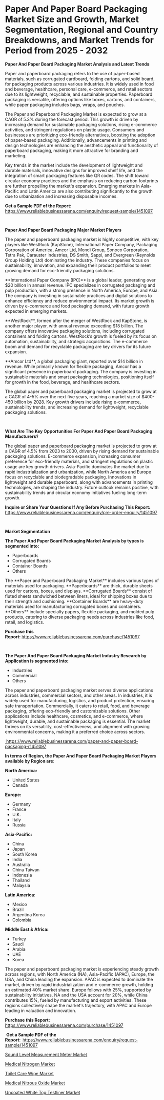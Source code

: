 <p><h1>Paper And Paper Board Packaging Market Size and Growth, Market Segmentation, Regional and Country Breakdowns, and Market Trends for Period from 2025 -  2032</h1></p><p><strong>Paper And Paper Board Packaging Market Analysis and Latest Trends</strong></p>
<p><p>Paper and paperboard packaging refers to the use of paper-based materials, such as corrugated cardboard, folding cartons, and solid board, for packaging products across various industries. It is widely used in food and beverage, healthcare, personal care, e-commerce, and retail sectors due to its lightweight, recyclable, and sustainable properties. Paperboard packaging is versatile, offering options like boxes, cartons, and containers, while paper packaging includes bags, wraps, and pouches.</p><p>The Paper and Paperboard Packaging Market is expected to grow at a CAGR of 5.3% during the forecast period. This growth is driven by increasing demand for sustainable packaging solutions, rising e-commerce activities, and stringent regulations on plastic usage. Consumers and businesses are prioritizing eco-friendly alternatives, boosting the adoption of paper-based packaging. Additionally, advancements in printing and design technologies are enhancing the aesthetic appeal and functionality of paperboard packaging, making it more attractive for branding and marketing.</p><p>Key trends in the market include the development of lightweight and durable materials, innovative designs for improved shelf life, and the integration of smart packaging features like QR codes. The shift toward circular economy practices and the emphasis on reducing carbon footprints are further propelling the market's expansion. Emerging markets in Asia-Pacific and Latin America are also contributing significantly to the growth due to urbanization and increasing disposable incomes.</p></p>
<p><strong>Get a Sample PDF of the Report:&nbsp;</strong> <a href="https://www.reliablebusinessarena.com/enquiry/request-sample/1451097?utm_campaign=1990&utm_medium=2&utm_source=Github&utm_content=ia&utm_term=26012025&utm_id=paper-and-paper-board-packaging">https://www.reliablebusinessarena.com/enquiry/request-sample/1451097</a></p>
<p>&nbsp;</p>
<p><strong>Paper And Paper Board Packaging Major Market Players</strong></p>
<p><p>The paper and paperboard packaging market is highly competitive, with key players like WestRock (KapStone), International Paper Company, Packaging Corporation of America, Amcor Ltd, Mondi Group, Sonoco Corporation, Tetra Pak, Carauster Industries, DS Smith, Sappi, and Evergreen (Reynolds Group Holding Ltd) dominating the industry. These companies focus on sustainability, innovation, and expanding their product portfolios to meet growing demand for eco-friendly packaging solutions.</p><p>**International Paper Company (IPC)** is a global leader, generating over $20 billion in annual revenue. IPC specializes in corrugated packaging and pulp production, with a strong presence in North America, Europe, and Asia. The company is investing in sustainable practices and digital solutions to enhance efficiency and reduce environmental impact. Its market growth is driven by e-commerce and food packaging demand, with future growth expected in emerging markets.</p><p>**WestRock**, formed after the merger of WestRock and KapStone, is another major player, with annual revenue exceeding $18 billion. The company offers innovative packaging solutions, including corrugated containers and folding cartons. WestRock’s growth is fueled by its focus on automation, sustainability, and strategic acquisitions. The e-commerce boom and demand for recyclable packaging are key drivers for its future expansion.</p><p>**Amcor Ltd**, a global packaging giant, reported over $14 billion in revenue. While primarily known for flexible packaging, Amcor has a significant presence in paperboard packaging. The company is investing in sustainable materials and smart packaging technologies, positioning itself for growth in the food, beverage, and healthcare sectors.</p><p>The global paper and paperboard packaging market is projected to grow at a CAGR of 4-5% over the next five years, reaching a market size of $400-450 billion by 2028. Key growth drivers include rising e-commerce, sustainability trends, and increasing demand for lightweight, recyclable packaging solutions.</p></p>
<p>&nbsp;</p>
<p><strong>What Are The Key Opportunities For Paper And Paper Board Packaging Manufacturers?</strong></p>
<p><p>The global paper and paperboard packaging market is projected to grow at a CAGR of 4.5% from 2023 to 2030, driven by rising demand for sustainable packaging solutions. E-commerce expansion, increasing consumer preference for eco-friendly materials, and stringent regulations on plastic usage are key growth drivers. Asia-Pacific dominates the market due to rapid industrialization and urbanization, while North America and Europe focus on recyclable and biodegradable packaging. Innovations in lightweight and durable paperboard, along with advancements in printing technologies, are shaping the industry. Future outlook remains positive, with sustainability trends and circular economy initiatives fueling long-term growth.</p></p>
<p><strong>Inquire or Share Your Questions If Any Before Purchasing This Report:</strong> <a href="https://www.reliablebusinessarena.com/enquiry/pre-order-enquiry/1451097?utm_campaign=1990&utm_medium=2&utm_source=Github&utm_content=ia&utm_term=26012025&utm_id=paper-and-paper-board-packaging">https://www.reliablebusinessarena.com/enquiry/pre-order-enquiry/1451097</a></p>
<p>&nbsp;</p>
<p><strong>Market Segmentation</strong></p>
<p><strong>The Paper And Paper Board Packaging Market Analysis by types is segmented into:</strong></p>
<p><ul><li>Paperboards</li><li>Corrugated Boards</li><li>Container Boards</li><li>Others</li></ul></p>
<p><p>The **Paper and Paperboard Packaging Market** includes various types of materials used for packaging. **Paperboards** are thick, durable sheets used for cartons, boxes, and displays. **Corrugated Boards** consist of fluted sheets sandwiched between liners, ideal for shipping boxes due to their strength and cushioning. **Container Boards** are heavy-duty materials used for manufacturing corrugated boxes and containers. **Others** include specialty papers, flexible packaging, and molded pulp products, catering to diverse packaging needs across industries like food, retail, and logistics.</p></p>
<p><strong>Purchase this Report:&nbsp;</strong><a href="https://www.reliablebusinessarena.com/purchase/1451097?utm_campaign=1990&utm_medium=2&utm_source=Github&utm_content=ia&utm_term=26012025&utm_id=paper-and-paper-board-packaging">https://www.reliablebusinessarena.com/purchase/1451097</a></p>
<p>&nbsp;</p>
<p><strong>The Paper And Paper Board Packaging Market Industry Research by Application is segmented into:</strong></p>
<p><ul><li>Industries</li><li>Commercial</li><li>Others</li></ul></p>
<p><p>The paper and paperboard packaging market serves diverse applications across industries, commercial sectors, and other areas. In industries, it is widely used for manufacturing, logistics, and product protection, ensuring safe transportation. Commercially, it caters to retail, food, and beverage packaging, offering eco-friendly and customizable solutions. Other applications include healthcare, cosmetics, and e-commerce, where lightweight, durable, and sustainable packaging is essential. The market thrives on its versatility, cost-effectiveness, and alignment with growing environmental concerns, making it a preferred choice across sectors.</p></p>
<p><a href="https://www.reliablebusinessarena.com/paper-and-paper-board-packaging-r1451097?utm_campaign=1990&utm_medium=2&utm_source=Github&utm_content=ia&utm_term=26012025&utm_id=paper-and-paper-board-packaging">&nbsp;https://www.reliablebusinessarena.com/paper-and-paper-board-packaging-r1451097</a></p>
<p><strong>In terms of Region, the Paper And Paper Board Packaging Market Players available by Region are:</strong></p>
<p>
    <p> <strong> North America: </strong>
        <ul>
            <li>United States</li>
            <li>Canada</li>
        </ul>
        </p> 
    <p> <strong> Europe: </strong>
        <ul>
            <li>Germany</li>
            <li>France</li>
            <li>U.K.</li>
            <li>Italy</li>
            <li>Russia</li>
        </ul>
        </p> 
    <p> <strong> Asia-Pacific: </strong>
        <ul>
            <li>China</li>
            <li>Japan</li>
            <li>South Korea</li>
            <li>India</li>
            <li>Australia</li>
            <li>China Taiwan</li>
            <li>Indonesia</li>
            <li>Thailand</li>
            <li>Malaysia</li>
        </ul>
        </p> 
    <p> <strong> Latin America: </strong>
        <ul>
            <li>Mexico</li>
            <li>Brazil</li>
            <li>Argentina Korea</li>
            <li>Colombia</li>
        </ul>
        </p> 
    <p> <strong> Middle East & Africa: </strong>
        <ul>
            <li>Turkey</li>
            <li>Saudi</li>
            <li>Arabia</li>
            <li>UAE</li>
            <li>Korea</li>
        </ul>
    </p>
    </p>
<p><p>The paper and paperboard packaging market is experiencing steady growth across regions, with North America (NA), Asia-Pacific (APAC), Europe, the USA, and China leading the expansion. APAC is expected to dominate the market, driven by rapid industrialization and e-commerce growth, holding an estimated 40% market share. Europe follows with 25%, supported by sustainability initiatives. NA and the USA account for 20%, while China contributes 15%, fueled by manufacturing and export activities. These regions collectively shape the market's trajectory, with APAC and Europe leading in valuation and innovation.</p></p>
<p><strong>Purchase this Report: </strong><a href="https://www.reliablebusinessarena.com/purchase/1451097?utm_campaign=1990&utm_medium=2&utm_source=Github&utm_content=ia&utm_term=26012025&utm_id=paper-and-paper-board-packaging">https://www.reliablebusinessarena.com/purchase/1451097</a></p>
<p>&nbsp;<strong>Get a Sample PDF of the Report:&nbsp;&nbsp;</strong><a href="https://www.reliablebusinessarena.com/enquiry/request-sample/1451097?utm_campaign=1990&utm_medium=2&utm_source=Github&utm_content=ia&utm_term=26012025&utm_id=paper-and-paper-board-packaging">https://www.reliablebusinessarena.com/enquiry/request-sample/1451097</a></p>
<p><strong></strong></p>
<p><p><a href="https://www.linkedin.com/pulse/sound-level-measurement-meter-industry-analysis-report-ob9gc?utm_campaign=1990&utm_medium=2&utm_source=Github&utm_content=ia&utm_term=26012025&utm_id=paper-and-paper-board-packaging">Sound Level Measurement Meter Market</a></p><p><a href="https://github.com/briandahm87/Market-Research-Report-List-1/blob/main/medical-nitrogen-market.md?utm_campaign=1990&utm_medium=2&utm_source=Github&utm_content=ia&utm_term=26012025&utm_id=paper-and-paper-board-packaging">Medical Nitrogen Market</a></p><p><a href="https://www.linkedin.com/pulse/toilet-care-wipe-market-size-value-report-growth-potential-129-vblue?utm_campaign=1990&utm_medium=2&utm_source=Github&utm_content=ia&utm_term=26012025&utm_id=paper-and-paper-board-packaging">Toilet Care Wipe Market</a></p><p><a href="https://github.com/muhjanaidu/Market-Research-Report-List-1/blob/main/medical-nitrous-oxide-market.md?utm_campaign=1990&utm_medium=2&utm_source=Github&utm_content=ia&utm_term=26012025&utm_id=paper-and-paper-board-packaging">Medical Nitrous Oxide Market</a></p><p><a href="https://www.linkedin.com/pulse/forecasting-uncoated-white-top-testliner-market-2025-2032-report-7fhhe?utm_campaign=1990&utm_medium=2&utm_source=Github&utm_content=ia&utm_term=26012025&utm_id=paper-and-paper-board-packaging">Uncoated White Top Testliner Market</a></p></p>